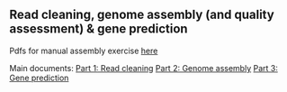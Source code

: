 ## Read cleaning, genome assembly (and quality assessment) & gene prediction

Pdfs for manual assembly exercise [here](assembly-practical-part1)

Main documents:
[Part 1: Read cleaning](read-cleaning)
[Part 2: Genome assembly](assembly)
[Part 3: Gene prediction](prediction)
